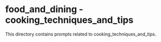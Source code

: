 # food_and_dining - cooking_techniques_and_tips

This directory contains prompts related to cooking_techniques_and_tips.